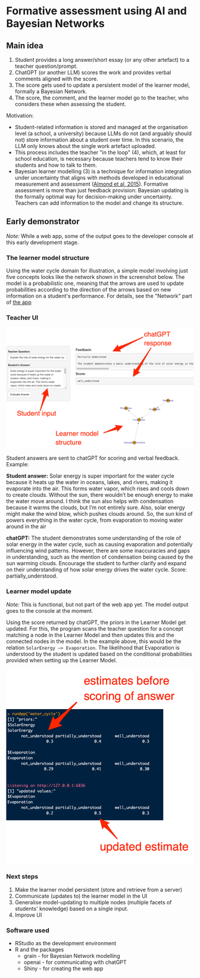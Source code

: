 # Formative assessment using AI and Bayesian Networks

## Main idea

1. Student provides a long answer/short essay (or any other artefact) to a teacher question/prompt. 
2. ChatGPT (or another LLM) scores the work and provides verbal comments aligned with the score. 
3. The score gets used to update a persistent model of the learner model, formally a Bayesian Network. 
4. The score, the comment, and the learner model go to the teacher, who considers these when assessing the student. 

Motivation: 
* Student-related information is stored and managed at the organisation level (a school, a university) because LLMs do not (and arguably should not) store information about a student over time. In this scenario, the LLM only knows about the single work artefact uploaded.
* This process includes the teacher "in the loop" (4), which, at least for school education, is necessary because teachers tend to know their students and how to talk to them.
* Bayesian learner modelling (3) is a technique for information integration under uncertainty that  aligns with methods developed in educational measurement and assessment ([Almond et al, 2015](https://link.springer.com/book/10.1007/978-1-4939-2125-6)). Formative assessment is more than just feedback provision: Bayesian updating is the formally optimal way for decision-making under uncertainty. Teachers can add information to the model and change its structure. 
 
## Early demonstrator
*Note:* While a web app, some of the output goes to the developer console at this early development stage. 

### The learner model structure
Using the water cycle domain for illustration, a simple model involving just five concepts looks like the network shown in the screenshot below.
The model is a probabilistic one, meaning that the arrows are used to update probabilities according to the direction of the arrows based on new information on a student's performance. For details, see the "Network" part of [the app](https://github.com/prei007/formative-assessment/blob/main/water_cycle/app.R)

### Teacher UI

<img src="media/shiny-ui-1.png" alt="Sample Image" width="600"/>

Student answers are sent to chatGPT for scoring and verbal feedback. Example:

**Student answer:** Solar energy is super important for the water cycle because it heats up the water in oceans, lakes, and rivers, making it evaporate into the air. This forms water vapor, which rises and cools down to create clouds. Without the sun, there wouldn’t be enough energy to make the water move around. I think the sun also helps with condensation because it warms the clouds, but I’m not entirely sure. Also, solar energy might make the wind blow, which pushes clouds around. So, the sun kind of powers everything in the water cycle, from evaporation to moving water around in the air

**chatGPT:** The student demonstrates some understanding of the role of solar energy in the water cycle, such as causing evaporation and potentially influencing wind patterns. However, there are some inaccuracies and gaps in understanding, such as the mention of condensation being caused by the sun warming clouds. Encourage the student to further clarify and expand on their understanding of how solar energy drives the water cycle. Score: partially_understood. 

### Learner model update
*Note:* This is functional, but not part of the web app yet. The model output goes to the console at the moment. 

Using the score returned by chatGPT, the priors in the Learner Model get updated. For this, the program scans the teacher question for a concept matching a node in the Learner Model and then updates this and the connected nodes in the model. In the example above, this would be the relation `SolarEnergy —> Evaporation`. The likelihood that Evaporation is understood by the student is updated based on the conditional probabilities provided when setting up the Learner Model. 

<img src="media/shiny-ui-2.png" alt="Sample Image" width="600"/>

### Next steps
1. Make the learner model persistent (store and retrieve from a server)
2. Communicate (updates to) the learner model in the UI
3. Generalise model-updating to multiple nodes (multiple facets of students' knowledge) based on a single input.
4. Improve UI 

### Software used

* RStudio as the development environment
* R and the packages
    * grain - for Bayesian Network modelling
    * openai - for communicating with chatGPT
    * Shiny - for creating the web app
    
